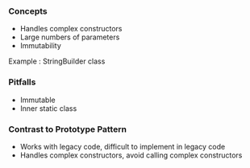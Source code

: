 ### Concepts
* Handles complex constructors
* Large numbers of parameters
* Immutability

Example : StringBuilder class
### Pitfalls
* Immutable
* Inner static class

### Contrast to Prototype Pattern
* Works with legacy code, difficult to implement in legacy code
* Handles complex constructors, avoid calling complex constructors